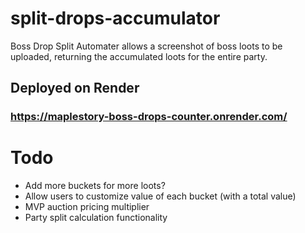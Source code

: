 # split-drops-accumulator
Boss Drop Split Automater allows a screenshot of boss loots to be uploaded, returning the accumulated loots for the entire party.

## Deployed on Render
### https://maplestory-boss-drops-counter.onrender.com/

# Todo
- Add more buckets for more loots?
- Allow users to customize value of each bucket (with a total value)
- MVP auction pricing multiplier
- Party split calculation functionality
